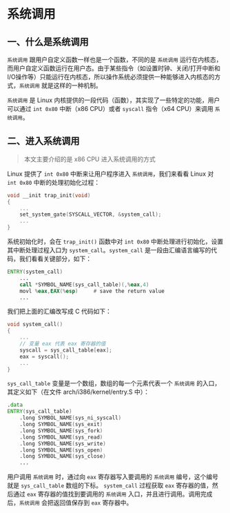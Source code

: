 # 系统调用

## 一、什么是系统调用

`系统调用` 跟用户自定义函数一样也是一个函数，不同的是 `系统调用` 运行在内核态，而用户自定义函数运行在用户态。由于某些指令（如设置时钟、关闭/打开中断和I/O操作等）只能运行在内核态，所以操作系统必须提供一种能够进入内核态的方式，`系统调用` 就是这样的一种机制。

`系统调用` 是 Linux 内核提供的一段代码（函数），其实现了一些特定的功能，用户可以通过 `int 0x80` 中断（x86 CPU）或者 `syscall` 指令（x64 CPU）来调用 `系统调用`。

## 二、进入系统调用

> 本文主要介绍的是 x86 CPU 进入系统调用的方式

Linux 提供了 `int 0x80` 中断来让用户程序进入 `系统调用`，我们来看看 Linux 对 `int 0x80` 中断的处理初始化过程：

```c
void __init trap_init(void)
{
    ...
    set_system_gate(SYSCALL_VECTOR, &system_call);
    ...
}
```

系统初始化时，会在 `trap_init()` 函数中对 `int 0x80` 中断处理进行初始化，设置其中断处理过程入口为 `system_call`。`system_call` 是一段由汇编语言编写的代码，我们看看关键部分，如下：
```asm
ENTRY(system_call)
    ...
    call *SYMBOL_NAME(sys_call_table)(,%eax,4)
    movl %eax,EAX(%esp)     # save the return value
    ...
```

我们把上面的汇编改写成 C 代码如下：

```c
void system_call()
{
    ...
    // 变量 eax 代表 eax 寄存器的值
    syscall = sys_call_table[eax];
    eax = syscall();
    ...
}
```

`sys_call_table` 变量是一个数组，数组的每一个元素代表一个 `系统调用` 的入口，其定义如下（在文件 arch/i386/kernel/entry.S 中）：

```asm
.data
ENTRY(sys_call_table)
    .long SYMBOL_NAME(sys_ni_syscall)
    .long SYMBOL_NAME(sys_exit)
    .long SYMBOL_NAME(sys_fork)
    .long SYMBOL_NAME(sys_read)
    .long SYMBOL_NAME(sys_write)
    .long SYMBOL_NAME(sys_open)
    .long SYMBOL_NAME(sys_close)
    ...
```

用户调用 `系统调用` 时，通过向 `eax` 寄存器写入要调用的 `系统调用` 编号，这个编号就是 `sys_call_table` 数组的下标。 `system_call` 过程获取 `eax` 寄存器的值，然后通过 `eax` 寄存器的值找到要调用的 `系统调用` 入口，并且进行调用。调用完成后，`系统调用` 会把返回值保存到 `eax` 寄存器中。


